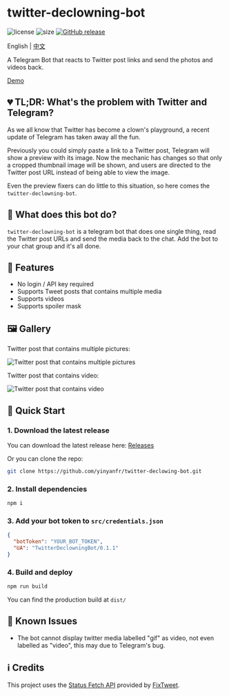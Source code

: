 # twitter-declowning-bot

![license](https://img.shields.io/github/license/yinyanfr/twitter-declowning-bot.svg?style=flat-square)
![size](https://img.shields.io/github/repo-size/yinyanfr/twitter-declowning-bot?style=flat-square)
[![GitHub release](https://img.shields.io/github/release/yinyanfr/twitter-declowning-bot.svg?style=flat-square)](https://github.com/yinyanfr/twitter-declowning-bot/releases/latest)

English | [中文](./README.zh-Hans.md)

A Telegram Bot that reacts to Twitter post links and send the photos and videos back.

[Demo](https://t.me/twitter_declowning_bot)

## :broken_heart: TL;DR: What's the problem with Twitter and Telegram?

As we all know that Twitter has become a clown's playground, a recent update of Telegram has taken away all the fun.

Previously you could simply paste a link to a Twitter post, Telegram will show a preview with its image. Now the mechanic has changes so that only a cropped thumbnail image will be shown, and users are directed to the Twitter post URL instead of being able to view the image.

Even the preview fixers can do little to this situation, so here comes the `twitter-declowning-bot`.

## :high_brightness: What does this bot do?

`twitter-declowning-bot` is a telegram bot that does one single thing, read the Twitter post URLs and send the media back to the chat. Add the bot to your chat group and it's all done.

## :star2: Features

- No login / API key required
- Supports Tweet posts that contains multiple media
- Supports videos
- Supports spoiler mask

## :framed_picture: Gallery

Twitter post that contains multiple pictures:

![Twitter post that contains multiple pictures](https://i.ibb.co/F3fqSzL/2023-11-03-16-58-43.png)

Twitter post that contains video:

![Twitter post that contains video](https://i.ibb.co/QNDdY9S/2023-11-03-16-58-59.png)

## :green_book: Quick Start

### 1. Download the latest release

You can download the latest release here: [Releases](https://github.com/yinyanfr/twitter-declowning-bot/releases)

Or you can clone the repo:

```bash
git clone https://github.com/yinyanfr/twitter-declowing-bot.git
```

### 2. Install dependencies

```bash
npm i
```

### 3. Add your bot token to `src/credentials.json`

```json
{
  "botToken": "YOUR_BOT_TOKEN",
  "UA": "TwitterDeclowningBot/0.1.1"
}
```

### 4. Build and deploy

```bash
npm run build
```

You can find the production build at `dist/`

## :bookmark: Known Issues

- The bot cannot display twitter media labelled "gif" as video, not even labelled as "video", this may due to Telegram's bug.

## :information_source: Credits

This project uses the [Status Fetch API](https://github.com/FixTweet/FixTweet/wiki/Status-Fetch-API) provided by [FixTweet](https://github.com/FixTweet/FixTweet).

